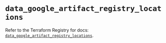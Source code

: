 # `data_google_artifact_registry_locations`

Refer to the Terraform Registry for docs: [`data_google_artifact_registry_locations`](https://registry.terraform.io/providers/hashicorp/google-beta/6.10.0/docs/data-sources/google_artifact_registry_locations).
